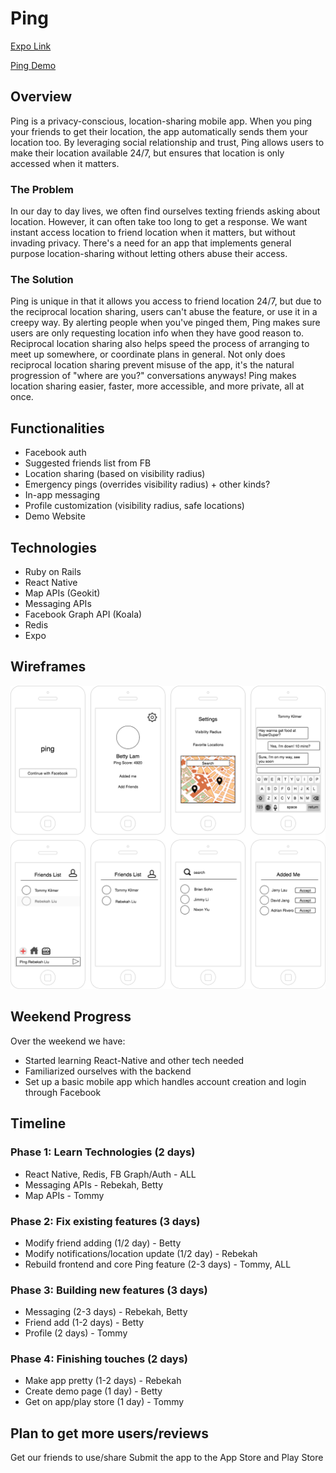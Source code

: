 # Ping

[Expo Link](https://expo.io/@tkettle220/ping-flex-project)

[Ping Demo](https://rebekahliu.github.io/ping-demo-page/)

## Overview

Ping is a privacy-conscious, location-sharing mobile app. When you ping your friends to get their location, the app automatically sends them your location too. By leveraging social relationship and trust, Ping allows users to make their location available 24/7, but ensures that location is only accessed when it matters.

### The Problem

In our day to day lives, we often find ourselves texting friends asking about location. However, it can often take too long to get a response. We want instant access location to friend location when it matters, but without invading privacy. There's a need for an app that implements general purpose location-sharing without letting others abuse their access.

### The Solution

Ping is unique in that it allows you access to friend location 24/7, but due to the reciprocal location sharing, users can't abuse the feature, or use it in a creepy way. By alerting people when you've pinged them, Ping makes sure users are only requesting location info when they have good reason to. Reciprocal location sharing also helps speed the process of arranging to meet up somewhere, or coordinate plans in general. Not only does reciprocal location sharing prevent misuse of the app, it's the natural progression of "where are you?" conversations anyways! Ping makes location sharing easier, faster, more accessible, and more private, all at once.

## Functionalities

- Facebook auth
- Suggested friends list from FB
- Location sharing (based on visibility radius)
- Emergency pings (overrides visibility radius) + other kinds?
- In-app messaging
- Profile customization (visibility radius, safe locations)
- Demo Website

## Technologies

- Ruby on Rails
- React Native
- Map APIs (Geokit)
- Messaging APIs
- Facebook Graph API (Koala)
- Redis
- Expo

## Wireframes

![wire-frames][wireframes]

[wireframes]: https://github.com/rebekahliu/Ping/blob/master/wireframes.png

## Weekend Progress
Over the weekend we have:

- Started learning React-Native and other tech needed
- Familiarized ourselves with the backend
- Set up a basic mobile app which handles account creation and login through Facebook

## Timeline

### Phase 1: Learn Technologies (2 days)

- React Native, Redis, FB Graph/Auth - ALL
- Messaging APIs - Rebekah, Betty
- Map APIs - Tommy

### Phase 2: Fix existing features (3 days)

- Modify friend adding (1/2 day) - Betty
- Modify notifications/location update (1/2 day) - Rebekah
- Rebuild frontend and core Ping feature (2-3 days) - Tommy, ALL

### Phase 3: Building new features (3 days)

- Messaging (2-3 days) - Rebekah, Betty
- Friend add (1-2 days) - Betty
- Profile (2 days) - Tommy

### Phase 4: Finishing touches (2 days)

- Make app pretty (1-2 days) - Rebekah
- Create demo page (1 day) - Betty
- Get on app/play store (1 day) - Tommy

## Plan to get more users/reviews

Get our friends to use/share
Submit the app to the App Store and Play Store
